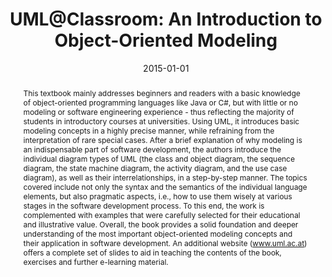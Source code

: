 ---
abstract: This textbook mainly addresses beginners and readers with a basic knowledge
  of object-oriented programming languages like Java or C#, but with little or no
  modeling or software engineering experience - thus reflecting the majority of students
  in introductory courses at universities. Using UML, it introduces basic modeling
  concepts in a highly precise manner, while refraining from the interpretation of
  rare special cases.  After a brief explanation of why modeling is an indispensable
  part of software development, the authors introduce the individual diagram types
  of UML (the class and object diagram, the sequence diagram, the state machine diagram,
  the activity diagram, and the use case diagram), as well as their interrelationships,
  in a step-by-step manner. The topics covered include not only the syntax and the
  semantics of the individual language elements, but also pragmatic aspects, i.e.,
  how to use them wisely at various stages in the software development process. To
  this end, the work is complemented with examples that were carefully selected for
  their educational and illustrative value.  Overall, the book provides a solid foundation
  and deeper understanding of the most important object-oriented modeling concepts
  and their application in software development. An additional website (www.uml.ac.at)
  offers a complete set of slides to aid in teaching the contents of the book, exercises
  and further e-learning material.
authors:
- Martina Seidl
- Marion Scholz
- Christian Huemer
- Gertrude Kappel
date: '2015-01-01'
featured: false
links:
- name: Publik
  url: https://publik.tuwien.ac.at/showentry.php?ID=233371&lang=2
publication: 'Springer, Heidelberg, 2015, ISBN: 978-3-319-12741-5; 206 S'
publication_types:
- '5'
publishDate: '2015-01-01'
title: 'UML@Classroom: An Introduction to Object-Oriented Modeling'
url_pdf: http://www.springer.com/computer/swe/book/978-3-319-12741-5
---